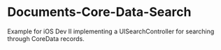 # Documents-Core-Data-Search
Example for iOS Dev II implementing a UISearchController for searching through CoreData records.
